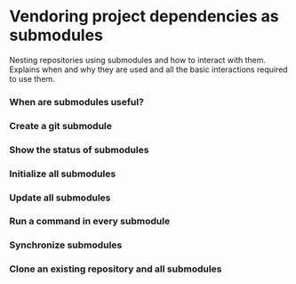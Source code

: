 # Vendoring project dependencies as submodules
Nesting repositories using submodules and how to interact with them. Explains when and why they are used and all the basic interactions required to use them.

### When are submodules useful?

### Create a git submodule

### Show the status of submodules

### Initialize all submodules

### Update all submodules

### Run a command in every submodule

### Synchronize submodules

### Clone an existing repository and all submodules
